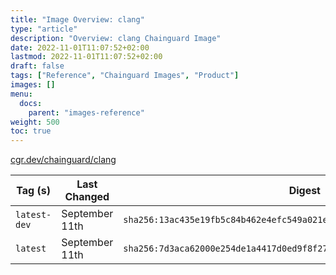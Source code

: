 ```yaml
---
title: "Image Overview: clang"
type: "article"
description: "Overview: clang Chainguard Image"
date: 2022-11-01T11:07:52+02:00
lastmod: 2022-11-01T11:07:52+02:00
draft: false
tags: ["Reference", "Chainguard Images", "Product"]
images: []
menu:
  docs:
    parent: "images-reference"
weight: 500
toc: true
---
```


[cgr.dev/chainguard/clang](https://github.com/chainguard-images/images/tree/main/images/clang)

| Tag (s)       | Last Changed   | Digest                                                                    |
|---------------|----------------|---------------------------------------------------------------------------|
|  `latest-dev` | September 11th | `sha256:13ac435e19fb5c84b462e4efc549a021eb90f37d0e3f83a7810842114fa76a01` |
|  `latest`     | September 11th | `sha256:7d3aca62000e254de1a4417d0ed9f8f270d533c361a8eba675353e5f97166e7c` |



